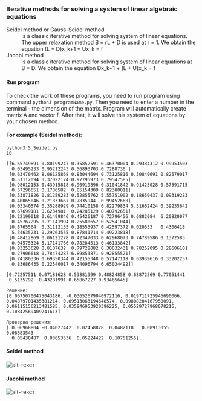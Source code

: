 ### Iterative methods for solving a system of linear algebraic equations
<dl>
    <dt> Seidel method or Gauss-Seidel method </dt>
    <dd> is a classic iterative method for solving system of linear equations. The upper relaxation method B = rL + D is used at r = 1. We obtain the equation (L + D)x_k+1 + Ux_k = f </dd>
    <dt> Jacobi method </dt>
    <dd> is a classic iterative method for solving system of linear equations at B = D. We obtain the equation Dx_k+1 + (L + U)x_k = f </dd>
</dl>

#### Run program 
To check the work of these programs, you need to run program using command `python3 programName.py`.  Then you need to enter a number in the terminal - the dimension of the matrix. Program will automatically create matrix A and vector f. After that, it will solve this system of equations by your chosen method.
#### For example (Seidel method):
```
python3 5_Seidel.py
10

[[6.65749891 0.80199247 0.35852591 0.46370004 0.29384312 0.99953503
  0.03495233 0.95212243 0.56893703 0.7288736 ]
 [0.63470462 8.06125868 0.83044694 0.73125816 0.50840691 0.82579017
  0.51112094 0.37022174 0.97795973 0.79547585]
 [0.98012153 0.43915818 6.90919896 0.31041842 0.91423028 0.57591715
  0.57296651 0.1786582  0.85154309 0.82380011]
 [0.53871826 0.81259283 0.52855762 5.55751902 0.18650437 0.09319283
  0.40065046 0.21833667 0.7835944  0.99452668]
 [0.03340574 0.35288929 0.74410158 0.82279834 5.51662424 0.39235642
  0.67699181 0.6234981  0.24285129 0.40792651]
 [0.22199018 0.61499846 0.45426187 0.72796456 0.6882084  6.20820077
  0.45767295 0.71141994 0.25580657 0.52541044]
 [0.8765564  0.31112155 0.18553937 0.42597372 0.020533   0.4306418
  5.34635231 0.29263555 0.87841714 0.49223818]
 [0.48412869 0.06121278 0.42347033 0.62968073 0.74789586 0.1372583
  0.04575324 5.17141766 0.78284513 0.46133842]
 [0.83253628 0.8107632  0.79728082 0.30032431 0.78252095 0.28606101
  0.27906618 0.78474287 6.89853871 0.92855521]
 [0.74180336 0.69350344 0.42155348 0.57147118 0.63939616 0.33202257
  0.83686435 0.22540017 0.34096794 6.65034492]]

[0.72257511 0.07181628 0.53881399 0.48824858 0.68872369 0.77051441
 0.5135792  0.43281991 0.65867227 0.93465645]

Решение:
[0.06750700475043186, -0.03652679040972116, 0.019711725946690066, 0.04879701435381214, 0.09513063194648574, 0.09808204167958091, 0.06115156213481585, 0.035846953920396225, 0.05529727968078216, 0.10842569409241613]

Проверка решения:
[ 0.06968804 -0.04027442  0.02458828  0.0482118   0.08913055  0.08883543
  0.05430487  0.03653536  0.05224422  0.10751255]

```
#### Seidel method
![alt-текст](https://github.com/i-n-d-i/num_methods/blob/master/images/Seidel.png)

#### Jacobi method
![alt-текст](https://github.com/i-n-d-i/num_methods/blob/master/images/Jacobi.png)

